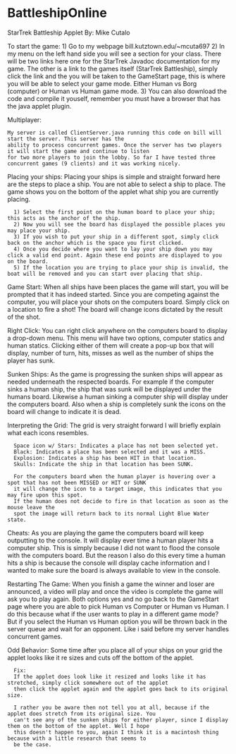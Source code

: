 BattleshipOnline
================
StarTrek Battleship Applet
By: Mike Cutalo

To start the game:
        1) Go to my webpage bill.kutztown.edu/~mcuta697
        2) In my menu on the left hand side you will see a section for your class.
           There will be two links here one for the StarTrek Javadoc documentation for my game.
           The other is a link to the games itself (StarTrek Battleship), simply click the link and the you
  will be taken to the GameStart page, this is where you will be able to select your game mode.
	Either Human vs Borg (computer) or Human vs Human game mode.
        3) You can also download the code and compile it youself, remember you must have a browser that has
        the java applet plugin.

Multiplayer:

	My server is called ClientServer.java running this code on bill will start the server. This server has the 
	ability to process concurrent games. Once the server has two players it will start the game and continue to listen
	for two more players to join the lobby. So far I have tested three concurrent games (9 clients) and it was working nicely. 

Placing your ships:
      Placing your ships is simple and straight forward here are the steps to place a ship. You are not able to select 
      a ship to place. The game shows you on the bottom of the applet what ship you are currently placing.

      1) Select the first point on the human board to place your ship; this acts as the anchor of the ship.
      2) Now you will see the board has displayed the possible places you may place your ship.
      3) If you wish to put your ship in a different spot, simply click back on the anchor which is the space you first clicked.
      4) Once you decide where you want to lay your ship down you may click a valid end point. Again these end points are displayed to you on the board.
      5) If the location you are trying to place your ship is invalid, the boat will be removed and you can start over placing that ship.

Game Start:
      When all ships have been places the game will start, you will be prompted that it has indeed started.
      Since you are competing against the computer, you will place your shots on the computers board. 
      Simply click on a location to fire a shot! The board will change icons dictated by the result of the shot.

Right Click:
      You can right click anywhere on the computers board to display a drop-down menu. 
      This menu will have two options, computer statics and human statics. Clicking either of them will 
      create a pop-up box that will display, number of turn, hits, misses as well as the number of ships the player has sunk.

Sunken Ships:
      As the game is progressing the sunken ships will appear as needed underneath the respected boards. 
      For example if the computer sinks a human ship, the ship that was sunk will be displayed under the humans board. 
      Likewise a human sinking a computer ship will display under the computers board. 
      Also when a ship is completely sunk the icons on the board will change to indicate it is dead. 

Interpreting the Grid:
      The grid is very straight forward I will briefly explain what each icons resembles.
        
      Space icon w/ Stars: Indicates a place has not been selected yet.
      Black: Indicates a place has been selected and it was a MISS.
      Explosion: Indicates a ship has been HIT in that location. 
      Skulls: Indicate the ship in that location has been SUNK.

      For the computers board when the human player is hovering over a spot that has not been MISSED or HIT or SUNK 
      it will change the icon to a target image, this indicates that you may fire upon this spot.
      If the human does not decide to fire in that location as soon as the mouse leave the 
      spot the image will return back to its normal Light Blue Water state.

Cheats:
      As you are playing the game the computers board will keep outputting to the console. 
      It will display ever time a human player hits a computer ship. This is simply because I 
      did not want to flood the console with the computers board. But the reason I also do this every 
      time a human hits a ship is because the console will display cache information and 
      I wanted to make sure the board is always available to view in the console.

Restarting The Game:
	When you finish a game the winner and loser are announced, a video will play and once
	the video is complete the game will ask you to play again. Both options yes and no go back to the
	GameStart page where you are able to pick Human vs Computer or Human vs Human. I do this because what
	if the user wants to play in a different game mode? But if you select the Human vs Human option you will be
	thrown back in the server queue and wait for an opponent. Like i said before my server handles concurrent games.
	

Odd Behavior:
      Some time after you place all of your ships on your grid the applet looks like it re sizes and cuts off
      the bottom of the applet. 

      Fix:
      If the applet does look like it resized and looks like it has stretched, simply click somewhere out of the applet
      then click the applet again and the applet goes back to its original size.

      I rather you be aware then not tell you at all, because if the applet does stretch from its original size. You
      can't see any of the sunken ships for either player, since I display them on the bottom of the applet. Well I hope
      this doesn't happen to you, again I think it is a macintosh thing because with a little research that seems to 
      be the case.
